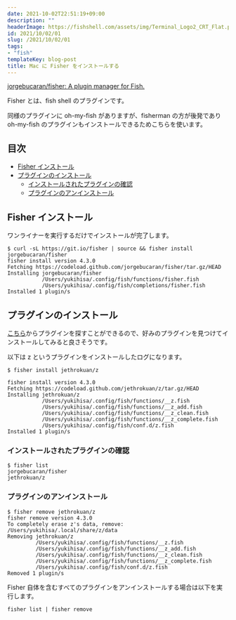 ```yaml
---
date: 2021-10-02T22:51:19+09:00
description: ""
headerImage: https://fishshell.com/assets/img/Terminal_Logo2_CRT_Flat.png
id: 2021/10/02/01
slug: /2021/10/02/01
tags:
- "fish"
templateKey: blog-post
title: Mac に Fisher をインストールする
---
```


[jorgebucaran/fisher: A plugin manager for Fish.](https://github.com/jorgebucaran/fisher)

Fisher とは、fish shell のプラグインです。

同様のプラグインに oh-my-fish がありますが、fisherman の方が後発であり oh-my-fish のプラグインもインストールできるためこちらを使います。

## 目次
<!-- START doctoc generated TOC please keep comment here to allow auto update -->
<!-- DON'T EDIT THIS SECTION, INSTEAD RE-RUN doctoc TO UPDATE -->


- [Fisher インストール](#fisher-%E3%82%A4%E3%83%B3%E3%82%B9%E3%83%88%E3%83%BC%E3%83%AB)
- [プラグインのインストール](#%E3%83%97%E3%83%A9%E3%82%B0%E3%82%A4%E3%83%B3%E3%81%AE%E3%82%A4%E3%83%B3%E3%82%B9%E3%83%88%E3%83%BC%E3%83%AB)
  - [インストールされたプラグインの確認](#%E3%82%A4%E3%83%B3%E3%82%B9%E3%83%88%E3%83%BC%E3%83%AB%E3%81%95%E3%82%8C%E3%81%9F%E3%83%97%E3%83%A9%E3%82%B0%E3%82%A4%E3%83%B3%E3%81%AE%E7%A2%BA%E8%AA%8D)
  - [プラグインのアンインストール](#%E3%83%97%E3%83%A9%E3%82%B0%E3%82%A4%E3%83%B3%E3%81%AE%E3%82%A2%E3%83%B3%E3%82%A4%E3%83%B3%E3%82%B9%E3%83%88%E3%83%BC%E3%83%AB)

<!-- END doctoc generated TOC please keep comment here to allow auto update -->

## Fisher インストール

ワンライナーを実行するだけでインストールが完了します。

```fish
$ curl -sL https://git.io/fisher | source && fisher install jorgebucaran/fisher
fisher install version 4.3.0
Fetching https://codeload.github.com/jorgebucaran/fisher/tar.gz/HEAD
Installing jorgebucaran/fisher
           /Users/yukihisa/.config/fish/functions/fisher.fish
           /Users/yukihisa/.config/fish/completions/fisher.fish
Installed 1 plugin/s
```

## プラグインのインストール

[こちら](https://github.com/jorgebucaran/awsm.fish)からプラグインを探すことができるので、好みのプラグインを見つけてインストールしてみると良さそうです。

以下は z というプラグインをインストールしたログになります。

```fish
$ fisher install jethrokuan/z

fisher install version 4.3.0
Fetching https://codeload.github.com/jethrokuan/z/tar.gz/HEAD
Installing jethrokuan/z
           /Users/yukihisa/.config/fish/functions/__z.fish
           /Users/yukihisa/.config/fish/functions/__z_add.fish
           /Users/yukihisa/.config/fish/functions/__z_clean.fish
           /Users/yukihisa/.config/fish/functions/__z_complete.fish
           /Users/yukihisa/.config/fish/conf.d/z.fish
Installed 1 plugin/s
```

### インストールされたプラグインの確認

```fish
$ fisher list
jorgebucaran/fisher
jethrokuan/z
```

### プラグインのアンインストール

```fish
$ fisher remove jethrokuan/z
fisher remove version 4.3.0
To completely erase z's data, remove:
/Users/yukihisa/.local/share/z/data
Removing jethrokuan/z
         /Users/yukihisa/.config/fish/functions/__z.fish
         /Users/yukihisa/.config/fish/functions/__z_add.fish
         /Users/yukihisa/.config/fish/functions/__z_clean.fish
         /Users/yukihisa/.config/fish/functions/__z_complete.fish
         /Users/yukihisa/.config/fish/conf.d/z.fish
Removed 1 plugin/s
```

Fisher 自体を含むすべてのプラグインをアンインストールする場合は以下を実行します。

```fish
fisher list | fisher remove
```
